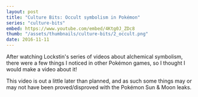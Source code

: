 ```yaml
---
layout: post
title: "Culture Bits: Occult symbolism in Pokémon"
series: "culture-bits"
embed: https://www.youtube.com/embed/4Ktg0J_ZDc8
thumb: "/assets/thumbnails/culture-bits/2_occult.png"
date: 2016-11-11
---
```


After watching Lockstin's series of videos about alchemical symbolism, there were a few things I noticed in other Pokémon games, so I thought I would make a video about it!

This video is out a little later than planned, and as such some things may or may not have been proved/disproved with the Pokémon Sun & Moon leaks.